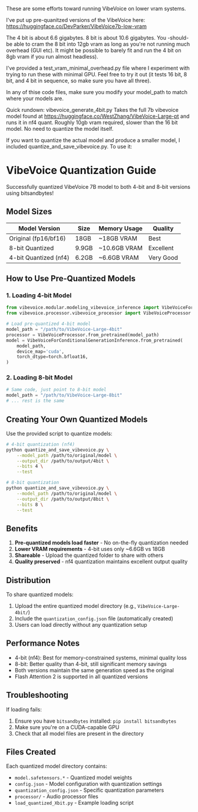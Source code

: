 These are some efforts toward running VibeVoice on lower vram systems.

I've put up pre-quanitzed versions of the VibeVoice here:
https://huggingface.co/DevParker/VibeVoice7b-low-vram

The 4 bit is about 6.6 gigabytes. 8 bit is about 10.6 gigabytes. You -should- be able to cram the 8 bit into 12gb vram as long as you're not running much overhead (GUI etc). It might be possible to barely fit and run the 4 bit on 8gb vram if you run almost headless).

I've provided a test_vram_minimal_overhead.py file where I experiment with trying to run these with minimal GPU. Feel free to try it out (it tests 16 bit, 8 bit, and 4 bit in sequence, so make sure you have all three).

In any of thise code files, make sure you modify your model_path to match where your models are.


Quick rundown:
vibevoice_generate_4bit.py
Takes the full 7b vibevoice model found at https://huggingface.co/WestZhang/VibeVoice-Large-pt and runs it in nf4 quant.
Roughly 10gb vram required, slower than the 16 bit model. No need to quantize the model itself.

If you want to quantize the actual model and produce a smaller model, I included quantize_and_save_vibevoice.py. To use it:

# VibeVoice Quantization Guide

Successfully quantized VibeVoice 7B model to both 4-bit and 8-bit versions using bitsandbytes!

## Model Sizes

| Model Version | Size | Memory Usage | Quality |
|---------------|------|--------------|---------|
| Original (fp16/bf16) | 18GB | ~18GB VRAM | Best |
| 8-bit Quantized | 9.9GB | ~10.6GB VRAM | Excellent |
| 4-bit Quantized (nf4) | 6.2GB | ~6.6GB VRAM | Very Good |

## How to Use Pre-Quantized Models

### 1. Loading 4-bit Model

```python
from vibevoice.modular.modeling_vibevoice_inference import VibeVoiceForConditionalGenerationInference
from vibevoice.processor.vibevoice_processor import VibeVoiceProcessor

# Load pre-quantized 4-bit model
model_path = "/path/to/VibeVoice-Large-4bit"
processor = VibeVoiceProcessor.from_pretrained(model_path)
model = VibeVoiceForConditionalGenerationInference.from_pretrained(
    model_path,
    device_map='cuda',
    torch_dtype=torch.bfloat16,
)
```

### 2. Loading 8-bit Model

```python
# Same code, just point to 8-bit model
model_path = "/path/to/VibeVoice-Large-8bit"
# ... rest is the same
```

## Creating Your Own Quantized Models

Use the provided script to quantize models:

```bash
# 4-bit quantization (nf4)
python quantize_and_save_vibevoice.py \
    --model_path /path/to/original/model \
    --output_dir /path/to/output/4bit \
    --bits 4 \
    --test

# 8-bit quantization
python quantize_and_save_vibevoice.py \
    --model_path /path/to/original/model \
    --output_dir /path/to/output/8bit \
    --bits 8 \
    --test
```

## Benefits

1. **Pre-quantized models load faster** - No on-the-fly quantization needed
2. **Lower VRAM requirements** - 4-bit uses only ~6.6GB vs 18GB
3. **Shareable** - Upload the quantized folder to share with others
4. **Quality preserved** - nf4 quantization maintains excellent output quality

## Distribution

To share quantized models:

1. Upload the entire quantized model directory (e.g., `VibeVoice-Large-4bit/`)
2. Include the `quantization_config.json` file (automatically created)
3. Users can load directly without any quantization setup

## Performance Notes

- 4-bit (nf4): Best for memory-constrained systems, minimal quality loss
- 8-bit: Better quality than 4-bit, still significant memory savings
- Both versions maintain the same generation speed as the original
- Flash Attention 2 is supported in all quantized versions

## Troubleshooting

If loading fails:
1. Ensure you have `bitsandbytes` installed: `pip install bitsandbytes`
2. Make sure you're on a CUDA-capable GPU
3. Check that all model files are present in the directory

## Files Created

Each quantized model directory contains:
- `model.safetensors.*` - Quantized model weights
- `config.json` - Model configuration with quantization settings
- `quantization_config.json` - Specific quantization parameters
- `processor/` - Audio processor files
- `load_quantized_Xbit.py` - Example loading script
